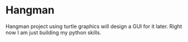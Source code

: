 # Hangman
Hangman project using turtle graphics
will design a GUI for it later. Right now I am just building my python skills.
